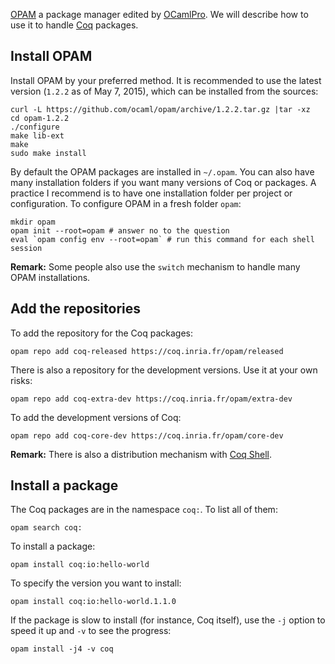 [OPAM](http://opam.ocamlpro.com/) a package manager edited by [OCamlPro](http://www.ocamlpro.com/). We will describe how to use it to handle [Coq](https://coq.inria.fr/) packages.

## Install OPAM
Install OPAM by your preferred method. It is recommended to use the latest version (`1.2.2` as of May 7, 2015), which can be installed from the sources:

    curl -L https://github.com/ocaml/opam/archive/1.2.2.tar.gz |tar -xz
    cd opam-1.2.2
    ./configure
    make lib-ext
    make
    sudo make install

By default the OPAM packages are installed in `~/.opam`. You can also have many installation folders if you want many versions of Coq or packages. A practice I recommend is to have one installation folder per project or configuration. To configure OPAM in a fresh folder `opam`:

    mkdir opam
    opam init --root=opam # answer no to the question
    eval `opam config env --root=opam` # run this command for each shell session

**Remark:** Some people also use the `switch` mechanism to handle many OPAM installations.

## Add the repositories
To add the repository for the Coq packages:

    opam repo add coq-released https://coq.inria.fr/opam/released

There is also a repository for the development versions. Use it at your own risks:

    opam repo add coq-extra-dev https://coq.inria.fr/opam/extra-dev

To add the development versions of Coq:

    opam repo add coq-core-dev https://coq.inria.fr/opam/core-dev

**Remark:** There is also a distribution mechanism with [Coq Shell](https://github.com/coq/opam-coq-shell).

## Install a package
The Coq packages are in the namespace `coq:`. To list all of them:

    opam search coq:

To install a package:

    opam install coq:io:hello-world

To specify the version you want to install:

    opam install coq:io:hello-world.1.1.0

If the package is slow to install (for instance, Coq itself), use the `-j` option to speed it up and `-v` to see the progress:

    opam install -j4 -v coq
